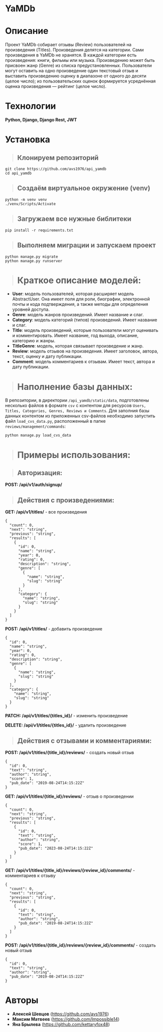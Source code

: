 # YaMDb

# Описание

Проект YaMDb собирает отзывы (Review) пользователей на произведения (Titles). Произведения делятся на категории. Сами произведения в YaMDb не хранятся. В каждой категории есть произведения: книги, фильмы или музыка. Произведению может быть присвоен жанр (Genre) из списка предустановленных. Пользователи могут оставить на одно произведение один текстовый отзыв и выставить произведению оценку в диапазоне от одного до десяти (целое число); из пользовательских оценок формируется усреднённая оценка произведения — рейтинг (целое число).

# Технологии

**Python, Django, Django Rest, JWT**

# Установка

> ## Клонируем репозиторий
```
git clone https://github.com/avs1976/api_yamdb
cd api_yamdb
```
> ## Создаём виртуальное окружение (venv)
```
python -m venv venv
./venv/Scripts/Activate
```
> ## Загружаем все нужные библитеки
```
pip install -r requirements.txt
```
> ## Выполняем миграции и запускаем проект
```
python manage.py migrate
python manage.py runserver
```
> # Краткое описание моделей:

* **User**: модель пользователей, которая расширяет модель AbstractUser. Она имеет поля для роли, биографии, электронной почты и кода подтверждения, а также методы для определения уровней доступа.
* **Genre**: модель жанров произведений. Имеет название и слаг.
* **Category**: модель категорий (типов) произведений. Имеет название и слаг.
* **Title**: модель произведений, которые пользователи могут оценивать и комментировать. Имеет название, год выхода, описание, категорию и жанры.
* **TitleGenre**: модель, которая связывает произведение и жанр.
* **Review**: модель отзывов на произведения. Имеет заголовок, автора, текст, оценку и дату публикации.
* **Comment**: модель комментариев к отзывам. Имеет текст, автора и дату публикации.

> # Наполнение базы данных:

В репозитории, в директории ```/api_yamdb/static/data```, подготовлены несколько файлов в формате ```csv``` с контентом для ресурсов ```Users, Titles, Categories, Genres, Reviews и Comments```. 
Для заполния базы данных контентом из приложенных csv-файлов необходимо запустить файл ```load_cvs_data.py```, расположенный в папке ```reviews/management/commands```:
```
python manage.py load_cvs_data
```

> # Примеры использования:

  > ## Авторизация:

**POST: /api/v1/auth/signup/**

  > ## Действия с произведениями:

**GET: /api/v1/titles/** - все произведения

```
{
  "count": 0,
  "next": "string",
  "previous": "string",
  "results": [
    {
      "id": 0,
      "name": "string",
      "year": 0,
      "rating": 0,
      "description": "string",
      "genre": [
        {
          "name": "string",
          "slug": "string"
        }
      ],
      "category": {
        "name": "string",
        "slug": "string"
      }
    }
  ]
}
```

**POST: /api/v1/titles/** - добавить произведение

```
{
  "id": 0,
  "name": "string",
  "year": 0,
  "rating": 0,
  "description": "string",
  "genre": [
    {
      "name": "string",
      "slug": "string"
    }
  ],
  "category": {
    "name": "string",
    "slug": "string"
  }
}
```

**PATCH: /api/v1/titles/{titles_id}/** - изменить произведение

**DELETE: /api/v1/titles/{titles_id}/** - удалить произведение

  > ## Действия с отзывами и комментариями:

**POST: /api/v1/titles/{title_id}/reviews/** - создать новый отзыв

```
{
  "id": 0,
  "text": "string",
  "author": "string",
  "score": 1,
  "pub_date": "2019-08-24T14:15:22Z"
}
```

**GET: /api/v1/titles/{title_id}/reviews/** - отзыв о произведении

```
{
  "count": 0,
  "next": "string",
  "previous": "string",
  "results": [
    {
      "id": 0,
      "text": "string",
      "author": "string",
      "score": 1,
      "pub_date": "2023-08-24T14:15:22Z"
    }
  ]
}
```
**GET: /api/v1/titles/{title_id}/reviews/{review_id}/comments/** - комментариев к отзыву
```
{
  "count": 0,
  "next": "string",
  "previous": "string",
  "results": [
    {
      "id": 0,
      "text": "string",
      "author": "string",
      "pub_date": "2019-08-24T14:15:22Z"
    }
  ]
}
```

**POST: /api/v1/titles/{title_id}/reviews/{review_id}/comments/** - создать новый отзыв
```
{
  "id": 0,
  "text": "string",
  "author": "string",
  "pub_date": "2019-08-24T14:15:22Z"
}
```

# Авторы

* **Алексей Шевцов** (https://github.com/avs1976)
* **Максим Матвеев** (https://github.com/Impossible14)
* **Яна Брылева** (https://github.com/kettaryfox48)